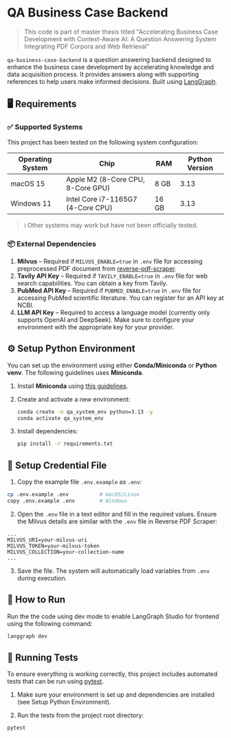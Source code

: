 # QA Business Case Backend

> This code is part of master thesis titled "Accelerating Business Case Development with Context-Aware AI: A Question Answering System Integrating PDF Corpora and Web Retrieval"

`qa-business-case-backend` is a question answering backend designed to enhance the business case development by accelerating knowledge and data acquisition process. It provides answers along with supporting references to help users make informed decisions. Built using [LangGraph](https://langchain-ai.github.io/langgraph/).

## 🖥️ Requirements

### ✅ Supported Systems

This project has been tested on the following system configuration:

| Operating System | Chip                              | RAM  | Python Version |
| ---------------- | --------------------------------- | ---- | -------------- |
| macOS 15         | Apple M2 (8-Core CPU, 8-Core GPU) | 8 GB | 3.13           |
| Windows 11       | Intel Core i7-1165G7 (4-Core CPU) | 16 GB | 3.13           |

> ℹ️ Other systems may work but have not been officially tested.

### 📦 External Dependencies

1. **Milvus** – Required if `MILVUS_ENABLE=true` in `.env` file for accessing preprocessed PDF document from [reverse-pdf-scraper](https://github.com/ilmaalifia/reverse-pdf-scraper).
2. **Tavily API Key** – Required if `TAVILY_ENABLE=true` in `.env` file for web search capabilities. You can obtain a key from Tavily.
3. **PubMed API Key** – Required if `PUBMED_ENABLE=true` in `.env` file for accessing PubMed scientific literature. You can register for an API key at NCBI.
4. **LLM API Key** – Required to access a language model (currently only supports OpenAI and DeepSeek). Make sure to configure your environment with the appropriate key for your provider.

## ⚙️ Setup Python Environment

You can set up the environment using either **Conda/Miniconda** or **Python venv**. The following guidelines uses **Miniconda**.

1. Install **Miniconda** using [this guidelines](https://www.anaconda.com/docs/getting-started/miniconda/install#basic-install-instructions).

2. Create and activate a new environment:

   ```bash
   conda create -n qa_system_env python=3.13 -y
   conda activate qa_system_env
   ```

3. Install dependencies:

   ```bash
   pip install -r requirements.txt
   ```

## 🔐 Setup Credential File

1. Copy the example file `.env.example` as `.env`:

```bash
cp .env.example .env          # macOS/Linux
copy .env.example .env        # Windows
```

2. Open the `.env` file in a text editor and fill in the required values. Ensure the Milvus details are similar with the `.env` file in Reverse PDF Scraper:

```env
...
MILVUS_URI=your-milvus-uri
MILVUS_TOKEN=your-milvus-token
MILVUS_COLLECTION=your-collection-name
...
```

3. Save the file. The system will automatically load variables from `.env` during execution.

## 🚀 How to Run

Run the the code using dev mode to enable LangGraph Studio for frontend using the following command:

```bash
langgraph dev
```

## 🧪 Running Tests

To ensure everything is working correctly, this project includes automated tests that can be run using [pytest](https://docs.pytest.org/en/stable/).

1. Make sure your environment is set up and dependencies are installed (see Setup Python Environment).

2. Run the tests from the project root directory:

```bash
pytest
```
